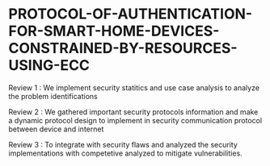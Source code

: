 # PROTOCOL-OF-AUTHENTICATION-FOR-SMART-HOME-DEVICES-CONSTRAINED-BY-RESOURCES-USING-ECC
Review 1 : We implement security statitics and use case analysis to analyze the problem identifications 

Review 2 : We gathered important security protocols information and make a dynamic protocol design to implement in security communication protocol between device and internet    

Review 3 : To integrate with security flaws and analyzed the security implementations with competetive analyzed to mitigate vulnerabilities.
  
